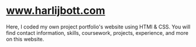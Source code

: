 # www.harlijbott.com

Here, I coded my own project portfolio's website using HTMl & CSS. You will find contact information, skills, coursework, projects, experience, and more on this website. 
